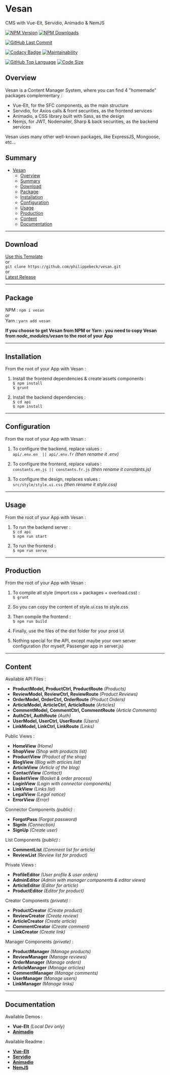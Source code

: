 # Vesan 

CMS with Vue-Elt, Servidio, Animadio & NemJS

[![NPM Version](https://badgen.net/npm/v/vesan)](https://www.npmjs.com/package/vesan)
[![NPM Downloads](https://badgen.net/npm/dt/vesan)](https://www.npmjs.com/package/vesan)

[![GitHub Last Commit](https://badgen.net/github/last-commit/philippebeck/vesan)](https://github.com/philippebeck/vesan/commits/master)

[![Codacy Badge](https://app.codacy.com/project/badge/Grade/cfde730eaf0f48a587afc8b95a2ac119)](https://www.codacy.com/gh/philippebeck/vesan/dashboard)
[![Maintainability](https://api.codeclimate.com/v1/badges/61debaf8cefe10b19cc6/maintainability)](https://codeclimate.com/github/philippebeck/vesan/maintainability)

[![GitHub Top Language](https://img.shields.io/github/languages/top/philippebeck/vesan)](https://github.com/philippebeck/vesan)
[![Code Size](https://img.shields.io/github/languages/code-size/philippebeck/vesan)](https://github.com/philippebeck/vesan/tree/master)

## Overview

Vesan is a Content Manager System, where you can find 4 "homemade" packages complementary :
-  Vue-Elt, for the SFC components, as the main structure  
-  Servidio, for Axios calls & front securities, as the frontend services  
-  Animadio, a CSS library built with Sass, as the design  
-  Nemjs, for JWT, Nodemailer, Sharp & back securities, as the backend services  

Vesan uses many other well-known packages, like ExpressJS, Mongoose, etc...

## Summary

- [Vesan](#vesan)
  - [Overview](#overview)
  - [Summary](#summary)
  - [Download](#download)
  - [Package](#package)
  - [Installation](#installation)
  - [Configuration](#configuration)
  - [Usage](#usage)
  - [Production](#production)
  - [Content](#content)
  - [Documentation](#documentation)

---

## Download

[Use this Template](https://github.com/philippebeck/vesan/generate)  
or  
`git clone https://github.com/philippebeck/vesan.git`  
or  
[Latest Release](https://github.com/philippebeck/vesan/releases)  

---

## Package

NPM : `npm i vesan`  
or  
Yarn : `yarn add vesan`  

**If you choose to get Vesan from NPM or Yarn : you need to copy Vesan from *node_modules/vesan* to the root of your App**

---

## Installation

From the root of your App with Vesan :  

1. Install the frontend dependencies & create assets components :  
`$ npm install`  
`$ grunt`  

1. Install the backend dependencies :  
`$ cd api`  
`$ npm install`  

---

## Configuration

From the root of your App with Vesan :  

1. To configure the backend, replace values :  
`api/.env.en  || api/.env.fr` *(then rename it .env)*  

2. To configure the frontend, replace values :  
`constants.en.js || constants.fr.js` *(then rename it constants.js)*  

3. To configure the design, replaces values :  
`src/style/style.ui.css` *(then rename it style.css)*  

---

## Usage

From the root of your App with Vesan :  

1. To run the backend server :  
`$ cd api`  
`$ npm run start`  

1. To run the frontend :  
`$ npm run serve`  

---

## Production

From the root of your App with Vesan :  

1. To compile all style (import.css + packages + overload.css) :  
`$ grunt`  

2. So you can copy the content of style.ui.css to style.css  

3. Then compile the frontend :  
`$ npm run build`  

4. Finally, use the files of the dist folder for your prod UI

5. Nothing special for the API, except maybe your own server configuration (for myself, Passenger app in server.js)

---
## Content

Available API Files :
-   **ProductModel, ProductCtrl, ProductRoute** *(Products)*  
-   **ReviewModel, ReviewCtrl, ReviewRoute** *(Product Reviews)*  
-   **OrderModel, OrderCtrl, OrderRoute** *(Product Orders)*  
-   **ArticleModel, ArticleCtrl, ArticleRoute** *(Articles)*  
-   **CommentModel, CommentCtrl, CommentRoute** *(Article Comments)*  
-   **AuthCtrl, AuthRoute** *(Auth)*  
-   **UserModel, UserCtrl, UserRoute** *(Users)*  
-   **LinkModel, LinkCtrl, LinkRoute** *(Links)*  

Public Views :  
-   **HomeView** *(Home)*  
-   **ShopView** *(Shop with products list)*  
-   **ProductView** *(Product of the shop)*  
-   **BlogView** *(Blog with articles list)*  
-   **ArticleView** *(Article of the blog)*  
-   **ContactView** *(Contact)*  
-   **BasketView** *(Basket & order process)*  
-   **LoginView** *(Login with connector components)*  
-   **LinkView** *(Links list)*  
-   **LegalView** *(Legal notice)*  
-   **ErrorView** *(Error)*  

Connector Components *(public)* :  
-   **ForgotPass** *(Forgot password)*  
-   **SignIn** *(Connection)*  
-   **SignUp** *(Create user)*  

List Components *(public)* :  
-   **CommentList** *(Comment list for article)*  
-   **ReviewList** *(Review list for product)*  

Private Views :  
-   **ProfileEditor** *(User profile & user orders)*  
-   **AdminEditor** *(Admin with manager components & editor views)*  
-   **ArticleEditor** *(Editor for article)*  
-   **ProductEditor** *(Editor for product)*  

Creator Components *(private)* :  
-   **ProductCreator** *(Create product)*  
-   **ReviewCreator** *(Create review)*  
-   **ArticleCreator** *(Create article)*  
-   **CommentCreator** *(Create comment)*  
-   **LinkCreator** *(Create link)*  

Manager Components *(private)* :  
-   **ProductManager** *(Manage products)*  
-   **ReviewManager** *(Manage reviews)*  
-   **OrderManager** *(Manage orders)*  
-   **ArticleManager** *(Manage articles)*  
-   **CommentManager** *(Manage comments)*  
-   **UserManager** *(Manage users)*  
-   **LinkManager** *(Manage links)*  

---

## Documentation

Available Demos :
-   **Vue-Elt** *(Local Dev only)*  
-   [**Animadio**](https://philippebeck.github.io/animadio)  

Available Readme :  
-   [**Vue-Elt**](https://github.com/philippebeck/vue-elt)  
-   [**Servidio**](https://github.com/philippebeck/servidio)  
-   [**Animadio**](https://github.com/philippebeck/animadio)  
-   [**NemJS**](https://github.com/philippebeck/nemjs)  
